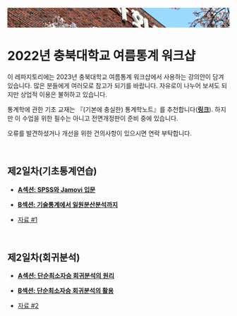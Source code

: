 <p align="center">
  <img src="https://github.com/hxk271/Syllabi/blob/main/sb1.jpg">
</p>

# 2022년 충북대학교 여름통계 워크샵


이 레파지토리에는 2023년 충북대학교 여름통계 워크샵에서 사용하는 강의안이 담겨 있습니다. 많은 분들에게 여러모로 참고가 되기를 바랍니다. 자유로이 나누어 보셔도 되지만 상업적 이용은 불허하고 있습니다.

통계학에 관한 기초 교재는 『(기본에 충실한) 통계학노트』를 추천합니다([**링크**](https://digital.kyobobook.co.kr/digital/ebook/ebookDetail.ink?selectedLargeCategory=001&barcode=480D220326130)). 하지만 이 수업을 위한 필수는 아니고 전면개정판이 준비 중에 있습니다.
 
오류를 발견하셨거나 개선을 위한 건의사항이 있으시면 연락 부탁합니다.

<br/>

## 제2일차(기초통계연습)

-  [**A섹션: SPSS와 Jamovi 입문**](https://github.com/hxk271/2023SSW/blob/main/2023________________S1.pdf)

-  [**B섹션: 기술통계에서 일원분산분석까지**](https://github.com/hxk271/2023SSW/blob/main/2023________________S2.pdf)

-  [자료 #1](https://github.com/hxk271/2023SSW/blob/main/dataD1.zip)


<br/>

## 제2일차(회귀분석)

-  [**A섹션: 단순최소자승 회귀분석의 원리**](https://github.com/hxk271/2023SSW/blob/main/2023________________S1.pdf)

-  [**B섹션: 단순최소자승 회귀분석의 활용**](https://github.com/hxk271/2023SSW/blob/main/2023________________S2.pdf)

-  [자료 #2](https://github.com/hxk271/2023SSW/blob/main/dataD2.zip)
